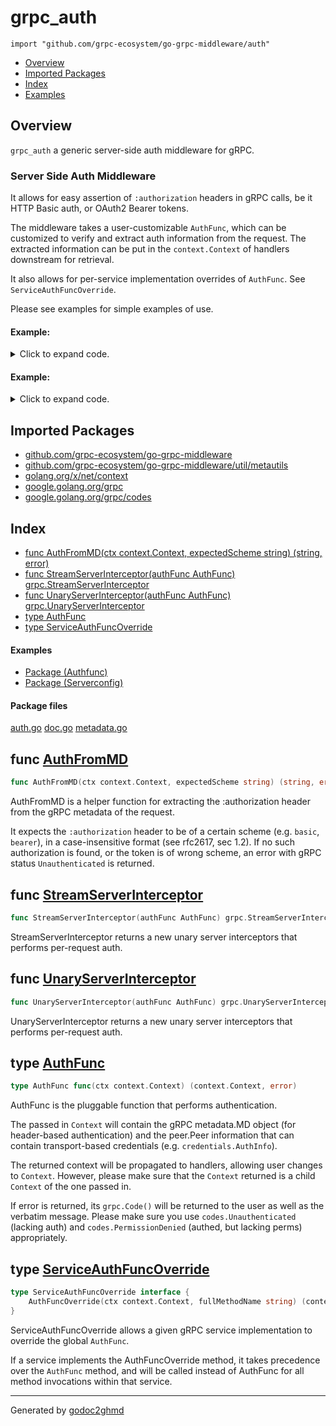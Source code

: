 # grpc_auth
`import "github.com/grpc-ecosystem/go-grpc-middleware/auth"`

* [Overview](#pkg-overview)
* [Imported Packages](#pkg-imports)
* [Index](#pkg-index)
* [Examples](#pkg-examples)

## <a name="pkg-overview">Overview</a>
`grpc_auth` a generic server-side auth middleware for gRPC.

### Server Side Auth Middleware
It allows for easy assertion of `:authorization` headers in gRPC calls, be it HTTP Basic auth, or
OAuth2 Bearer tokens.

The middleware takes a user-customizable `AuthFunc`, which can be customized to verify and extract
auth information from the request. The extracted information can be put in the `context.Context` of
handlers downstream for retrieval.

It also allows for per-service implementation overrides of `AuthFunc`. See `ServiceAuthFuncOverride`.

Please see examples for simple examples of use.

#### Example:

<details>
<summary>Click to expand code.</summary>

```go
token, err := grpc_auth.AuthFromMD(ctx, "bearer")
if err != nil {
    return nil, err
}
tokenInfo, err := parseToken(token)
if err != nil {
    return nil, grpc.Errorf(codes.Unauthenticated, "invalid auth token: %v", err)
}
grpc_ctxtags.Extract(ctx).Set("auth.sub", userClaimFromToken(tokenInfo))
newCtx := context.WithValue(ctx, "tokenInfo", tokenInfo)
return newCtx, nil
```

</details>

#### Example:

<details>
<summary>Click to expand code.</summary>

```go
server := grpc.NewServer(
    grpc.StreamInterceptor(grpc_auth.StreamServerInterceptor(Example_authfunc)),
    grpc.UnaryInterceptor(grpc_auth.UnaryServerInterceptor(Example_authfunc)),
)
return server
```

</details>

## <a name="pkg-imports">Imported Packages</a>

- [github.com/grpc-ecosystem/go-grpc-middleware](./..)
- [github.com/grpc-ecosystem/go-grpc-middleware/util/metautils](./../util/metautils)
- [golang.org/x/net/context](https://godoc.org/golang.org/x/net/context)
- [google.golang.org/grpc](https://godoc.org/google.golang.org/grpc)
- [google.golang.org/grpc/codes](https://godoc.org/google.golang.org/grpc/codes)

## <a name="pkg-index">Index</a>
* [func AuthFromMD(ctx context.Context, expectedScheme string) (string, error)](#AuthFromMD)
* [func StreamServerInterceptor(authFunc AuthFunc) grpc.StreamServerInterceptor](#StreamServerInterceptor)
* [func UnaryServerInterceptor(authFunc AuthFunc) grpc.UnaryServerInterceptor](#UnaryServerInterceptor)
* [type AuthFunc](#AuthFunc)
* [type ServiceAuthFuncOverride](#ServiceAuthFuncOverride)

#### <a name="pkg-examples">Examples</a>
* [Package (Authfunc)](#example__authfunc)
* [Package (Serverconfig)](#example__serverconfig)

#### <a name="pkg-files">Package files</a>
[auth.go](./auth.go) [doc.go](./doc.go) [metadata.go](./metadata.go) 

## <a name="AuthFromMD">func</a> [AuthFromMD](./metadata.go#L24)
``` go
func AuthFromMD(ctx context.Context, expectedScheme string) (string, error)
```
AuthFromMD is a helper function for extracting the :authorization header from the gRPC metadata of the request.

It expects the `:authorization` header to be of a certain scheme (e.g. `basic`, `bearer`), in a
case-insensitive format (see rfc2617, sec 1.2). If no such authorization is found, or the token
is of wrong scheme, an error with gRPC status `Unauthenticated` is returned.

## <a name="StreamServerInterceptor">func</a> [StreamServerInterceptor](./auth.go#L51)
``` go
func StreamServerInterceptor(authFunc AuthFunc) grpc.StreamServerInterceptor
```
StreamServerInterceptor returns a new unary server interceptors that performs per-request auth.

## <a name="UnaryServerInterceptor">func</a> [UnaryServerInterceptor](./auth.go#L34)
``` go
func UnaryServerInterceptor(authFunc AuthFunc) grpc.UnaryServerInterceptor
```
UnaryServerInterceptor returns a new unary server interceptors that performs per-request auth.

## <a name="AuthFunc">type</a> [AuthFunc](./auth.go#L23)
``` go
type AuthFunc func(ctx context.Context) (context.Context, error)
```
AuthFunc is the pluggable function that performs authentication.

The passed in `Context` will contain the gRPC metadata.MD object (for header-based authentication) and
the peer.Peer information that can contain transport-based credentials (e.g. `credentials.AuthInfo`).

The returned context will be propagated to handlers, allowing user changes to `Context`. However,
please make sure that the `Context` returned is a child `Context` of the one passed in.

If error is returned, its `grpc.Code()` will be returned to the user as well as the verbatim message.
Please make sure you use `codes.Unauthenticated` (lacking auth) and `codes.PermissionDenied`
(authed, but lacking perms) appropriately.

## <a name="ServiceAuthFuncOverride">type</a> [ServiceAuthFuncOverride](./auth.go#L29-L31)
``` go
type ServiceAuthFuncOverride interface {
    AuthFuncOverride(ctx context.Context, fullMethodName string) (context.Context, error)
}
```
ServiceAuthFuncOverride allows a given gRPC service implementation to override the global `AuthFunc`.

If a service implements the AuthFuncOverride method, it takes precedence over the `AuthFunc` method,
and will be called instead of AuthFunc for all method invocations within that service.

- - -
Generated by [godoc2ghmd](https://github.com/GandalfUK/godoc2ghmd)